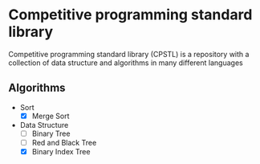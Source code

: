 # Competitive programming standard library
Competitive programming standard library (CPSTL) is a repository with a
 collection of data structure and algorithms in many different languages
 
 ## Algorithms
 
 - Sort
    - [X] Merge Sort
 - Data Structure
    - [ ] Binary Tree
    - [ ] Red and Black Tree
    - [X] Binary Index Tree